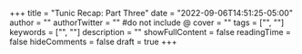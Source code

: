+++
title = "Tunic Recap: Part Three"
date = "2022-09-06T14:51:25-05:00"
author = ""
authorTwitter = "" #do not include @
cover = ""
tags = ["", ""]
keywords = ["", ""]
description = ""
showFullContent = false
readingTime = false
hideComments = false
draft = true
+++
